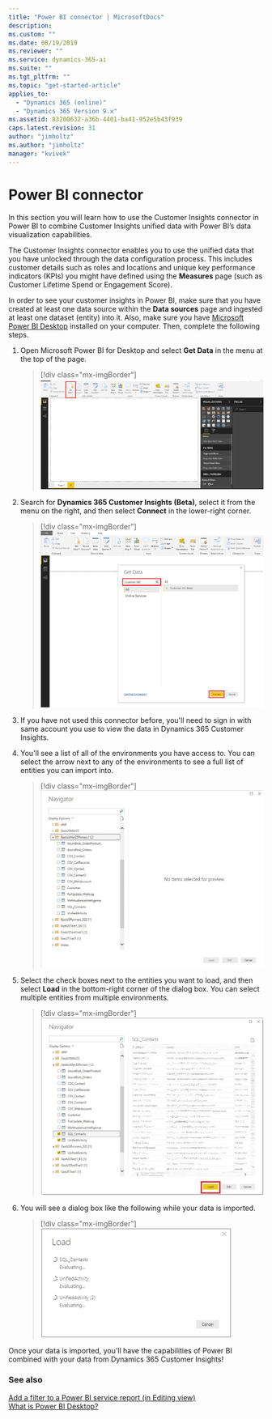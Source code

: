 ```yaml
---
title: "Power BI connector | MicrosoftDocs"
description: 
ms.custom: ""
ms.date: 08/19/2019
ms.reviewer: ""
ms.service: dynamics-365-ai
ms.suite: ""
ms.tgt_pltfrm: ""
ms.topic: "get-started-article"
applies_to: 
  - "Dynamics 365 (online)"
  - "Dynamics 365 Version 9.x"
ms.assetid: 83200632-a36b-4401-ba41-952e5b43f939
caps.latest.revision: 31
author: "jimholtz"
ms.author: "jimholtz"
manager: "kvivek"
---
```

# Power BI connector

In  this section you will learn how to use the Customer Insights connector in Power BI to combine Customer Insights unified data with Power BI’s data visualization capabilities.

The Customer Insights connector enables you to use the unified data that you have unlocked through the data configuration process. This includes customer details such as roles and locations and unique key performance indicators (KPIs) you might have defined using the **Measures** page (such as Customer Lifetime Spend or Engagement Score). 

In order to see your customer insights in Power BI, make sure that you have created at least one data source within the **Data sources** page and ingested at least one dataset (entity) into it. Also, make sure you have [Microsoft Power BI Desktop](https://powerbi.microsoft.com/desktop/) installed on your computer. Then, complete the following steps.

1. Open Microsoft Power BI for Desktop and select **Get Data** in the menu at the top of the page.

   > [!div class="mx-imgBorder"] 
   > ![](media/connector-powerbi-get-data.png "Power BI Get Data")

2. Search for **Dynamics 365 Customer Insights (Beta)**, select it from the menu on the right, and then select **Connect** in the lower-right corner.

   > [!div class="mx-imgBorder"] 
   > ![](media/connector-pbi-step-3.png "Power BI Connector Get Data")

3. If you have not used this connector before, you'll need to sign in with same account you use to view the data in Dynamics 365 Customer Insights.

4. You'll see a list of all of the environments you have access to. You can select the arrow next to any of the environments to see a full list of entities you can import into.

   > [!div class="mx-imgBorder"] 
   > ![](media/connector-pbi-step-4.png "Power BI Connector Navigator")

5. Select the check boxes next to the entities you want to load, and then select **Load** in the bottom-right corner of the dialog box. You can select multiple entities from multiple environments.

   > [!div class="mx-imgBorder"] 
   > ![](media/connector-pbi-step-5.png "Power BI Connector Navigator")

6. You will see a dialog box like the following while your data is imported.

   > [!div class="mx-imgBorder"] 
   > ![](media/connector-pbi-step-6.png "Power BI Connector Load")

Once your data is imported, you'll have the capabilities of Power BI combined with your data from Dynamics 365 Customer Insights!

### See also
 [Add a filter to a Power BI service report (in Editing view)](https://docs.microsoft.com/power-bi/power-bi-report-add-filter)<br/>
 [What is Power BI Desktop?](https://docs.microsoft.com/power-bi/desktop-what-is-desktop)
